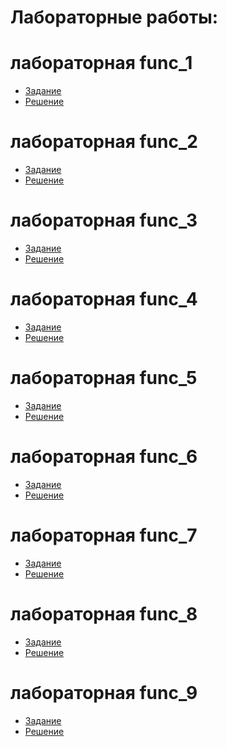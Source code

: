 # Лабораторные работы:
# лабораторная func_1
- [Задание](https://kodaktor.ru/func_001)
- [Решение](https://kodaktor.ru/task_func_3b220)
# лабораторная func_2
- [Задание](https://kodaktor.ru/func_002)
- [Решение](https://kodaktor.ru/func_8d4c8)
# лабораторная func_3
- [Задание](https://kodaktor.ru/func_003)
- [Решение](https://kodaktor.ru/func_a072d)
# лабораторная func_4
- [Задание](https://kodaktor.ru/func_004)
- [Решение]()
# лабораторная func_5
- [Задание](https://kodaktor.ru/func_005)
- [Решение](https://kodaktor.ru/func_0fed6)
# лабораторная func_6
- [Задание](https://kodaktor.ru/func_006)
- [Решение]()
# лабораторная func_7
- [Задание](https://kodaktor.ru/func_007)
- [Решение](https://kodaktor.ru/func_4f022)
# лабораторная func_8
- [Задание](https://kodaktor.ru/func_008)
- [Решение](https://kodaktor.ru/func_72207)
# лабораторная func_9
- [Задание](https://kodaktor.ru/func_009)
- [Решение](https://kodaktor.ru/func_83d45)

